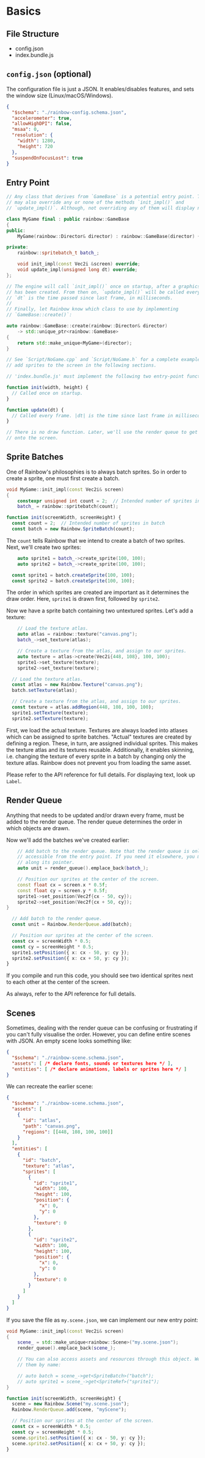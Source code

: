# Basics

## File Structure

  - config.json
  - index.bundle.js

## `config.json` (optional)

The configuration file is just a JSON. It enables/disables features, and
sets the window size (Linux/macOS/Windows).

```json
{
  "$schema": "./rainbow-config.schema.json",
  "accelerometer": true,
  "allowHighDPI": false,
  "msaa": 0,
  "resolution": {
    "width": 1280,
    "height": 720
  },
  "suspendOnFocusLost": true
}
```

## Entry Point

```cpp
// Any class that derives from `GameBase` is a potential entry point. The class
// may also override any or none of the methods `init_impl()` and
// `update_impl()`. Although, not overriding any of them will display nothing.

class MyGame final : public rainbow::GameBase
{
public:
    MyGame(rainbow::Director& director) : rainbow::GameBase(director) {}

private:
    rainbow::spritebatch_t batch_;

    void init_impl(const Vec2i &screen) override;
    void update_impl(unsigned long dt) override;
};

// The engine will call `init_impl()` once on startup, after a graphics context
// has been created. From then on, `update_impl()` will be called every frame.
// `dt` is the time passed since last frame, in milliseconds.
//
// Finally, let Rainbow know which class to use by implementing
// `GameBase::create()`:

auto rainbow::GameBase::create(rainbow::Director& director)
    -> std::unique_ptr<rainbow::GameBase>
{
    return std::make_unique<MyGame>(director);
}

// See `Script/NoGame.cpp` and `Script/NoGame.h` for a complete example. We will
// add sprites to the screen in the following sections.
```

```typescript
// 'index.bundle.js' must implement the following two entry-point functions:

function init(width, height) {
  // Called once on startup.
}

function update(dt) {
  // Called every frame. |dt| is the time since last frame in milliseconds.
}

// There is no draw function. Later, we'll use the render queue to get things
// onto the screen.
```

## Sprite Batches

One of Rainbow's philosophies is to always batch sprites. So in order to create
a sprite, one must first create a batch.

```cpp
void MyGame::init_impl(const Vec2i& screen)
{
    constexpr unsigned int count = 2;  // Intended number of sprites in batch
    batch_ = rainbow::spritebatch(count);
```

```typescript
function init(screenWidth, screenHeight) {
  const count = 2;  // Intended number of sprites in batch
  const batch = new Rainbow.SpriteBatch(count);
```

The `count` tells Rainbow that we intend to create a batch of two sprites. Next,
we'll create two sprites:

```cpp
    auto sprite1 = batch_->create_sprite(100, 100);
    auto sprite2 = batch_->create_sprite(100, 100);
```

```typescript
  const sprite1 = batch.createSprite(100, 100);
  const sprite2 = batch.createSprite(100, 100);
```

The order in which sprites are created are important as it determines the draw
order. Here, `sprite1` is drawn first, followed by `sprite2`.

Now we have a sprite batch containing two untextured sprites. Let's add a
texture:

```cpp
    // Load the texture atlas.
    auto atlas = rainbow::texture("canvas.png");
    batch_->set_texture(atlas);

    // Create a texture from the atlas, and assign to our sprites.
    auto texture = atlas->create(Vec2i{448, 108}, 100, 100);
    sprite1->set_texture(texture);
    sprite2->set_texture(texture);
```

```typescript
  // Load the texture atlas.
  const atlas = new Rainbow.Texture("canvas.png");
  batch.setTexture(atlas);

  // Create a texture from the atlas, and assign to our sprites.
  const texture = atlas.addRegion(448, 108, 100, 100);
  sprite1.setTexture(texture);
  sprite2.setTexture(texture);
```

First, we load the actual texture. Textures are always loaded into atlases which
can be assigned to sprite batches. "Actual" textures are created by defining a
region. These, in turn, are assigned individual sprites. This makes the texture
atlas and its textures reusable. Additionally, it enables skinning, i.e.
changing the texture of every sprite in a batch by changing only the texture
atlas. Rainbow does not prevent you from loading the same asset.

Please refer to the API reference for full details. For displaying text, look up
`Label`.

## Render Queue

Anything that needs to be updated and/or drawn every frame, must be added to
the render queue. The render queue determines the order in which objects are
drawn.

Now we'll add the batches we've created earlier:

```cpp
    // Add batch to the render queue. Note that the render queue is only
    // accessible from the entry point. If you need it elsewhere, you must pass
    // along its pointer.
    auto unit = render_queue().emplace_back(batch_);

    // Position our sprites at the center of the screen.
    const float cx = screen.x * 0.5f;
    const float cy = screen.y * 0.5f;
    sprite1->set_position(Vec2f{cx - 50, cy});
    sprite2->set_position(Vec2f{cx + 50, cy});
}
```

```typescript
  // Add batch to the render queue.
  const unit = Rainbow.RenderQueue.add(batch);

  // Position our sprites at the center of the screen.
  const cx = screenWidth * 0.5;
  const cy = screenHeight * 0.5;
  sprite1.setPosition({ x: cx - 50, y: cy });
  sprite2.setPosition({ x: cx + 50, y: cy });
}
```

If you compile and run this code, you should see two identical sprites next to
each other at the center of the screen.

As always, refer to the API reference for full details.

## Scenes

Sometimes, dealing with the render queue can be confusing or frustrating if you
can't fully visualise the order. However, you can define entire scenes with
JSON. An empty scene looks something like:

```json
{
  "$schema": "./rainbow-scene.schema.json",
  "assets": [ /* declare fonts, sounds or textures here */ ],
  "entities": [ /* declare animations, labels or sprites here */ ]
}
```

We can recreate the earlier scene:

```json
{
  "$schema": "./rainbow-scene.schema.json",
  "assets": [
    {
      "id": "atlas",
      "path": "canvas.png",
      "regions": [[448, 108, 100, 100]]
    }
  ],
  "entities": [
    {
      "id": "batch",
      "texture": "atlas",
      "sprites": [
        {
          "id": "sprite1",
          "width": 100,
          "height": 100,
          "position": {
            "x": 0,
            "y": 0
          },
          "texture": 0
        },
        {
          "id": "sprite2",
          "width": 100,
          "height": 100,
          "position": {
            "x": 0,
            "y": 0
          },
          "texture": 0
        }
      ]
    }
  ]
}
```

If you save the file as `my.scene.json`, we can implement our new entry point:

```cpp
void MyGame::init_impl(const Vec2i& screen)
{
    scene_ = std::make_unique<rainbow::Scene>("my.scene.json");
    render_queue().emplace_back(scene_);

    // You can also access assets and resources through this object. We retrieve
    // them by name:

    // auto batch = scene_->get<SpriteBatch>("batch");
    // auto sprite1 = scene_->get<SpriteRef>("sprite1");
}
```

```typescript
function init(screenWidth, screenHeight) {
  scene = new Rainbow.Scene("my.scene.json");
  Rainbow.RenderQueue.add(scene, "myScene");

  // Position our sprites at the center of the screen.
  const cx = screenWidth * 0.5;
  const cy = screenHeight * 0.5;
  scene.sprite1.setPosition({ x: cx - 50, y: cy });
  scene.sprite2.setPosition({ x: cx + 50, y: cy });
}
```
